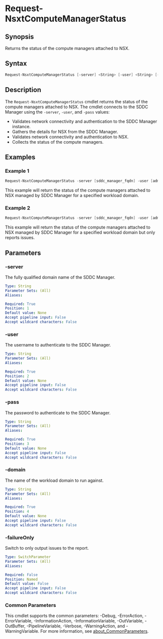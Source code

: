 # Request-NsxtComputeManagerStatus

## Synopsis

Returns the status of the compute managers attached to NSX.

## Syntax

```powershell
Request-NsxtComputeManagerStatus [-server] <String> [-user] <String> [-pass] <String> [-domain] <String> [-failureOnly] [<CommonParameters>]
```

## Description

The `Request-NsxtComputeManagerStatus` cmdlet returns the status of the compute managers attached to NSX.
The cmdlet connects to the SDDC Manager using the `-server`, `-user`, and `-pass` values:

- Validates network connectivity and authentication to the SDDC Manager instance.
- Gathers the details for NSX from the SDDC Manager.
- Validates network connectivity and authentication to NSX.
- Collects the status of the compute managers.

## Examples

### Example 1

```powershell
Request-NsxtComputeManagerStatus -server [sddc_manager_fqdn] -user [admin_username] -pass [admin_password] -domain [workload_domain_name]
```

This example will return the status of the compute managers attached to NSX managed by SDDC Manager for a specified workload domain.

### Example 2

```powershell
Request-NsxtComputeManagerStatus -server [sddc_manager_fqdn] -user [admin_username] -pass [admin_password] -domain [workload_domain_name] -failureOnly
```

This example will return the status of the compute managers attached to NSX managed by SDDC Manager for a specified workload domain but only reports issues.

## Parameters

### -server

The fully qualified domain name of the SDDC Manager.

```yaml
Type: String
Parameter Sets: (All)
Aliases:

Required: True
Position: 1
Default value: None
Accept pipeline input: False
Accept wildcard characters: False
```

### -user

The username to authenticate to the SDDC Manager.

```yaml
Type: String
Parameter Sets: (All)
Aliases:

Required: True
Position: 2
Default value: None
Accept pipeline input: False
Accept wildcard characters: False
```

### -pass

The password to authenticate to the SDDC Manager.

```yaml
Type: String
Parameter Sets: (All)
Aliases:

Required: True
Position: 3
Default value: None
Accept pipeline input: False
Accept wildcard characters: False
```

### -domain

The name of the workload domain to run against.

```yaml
Type: String
Parameter Sets: (All)
Aliases:

Required: True
Position: 4
Default value: None
Accept pipeline input: False
Accept wildcard characters: False
```

### -failureOnly

Switch to only output issues to the report.

```yaml
Type: SwitchParameter
Parameter Sets: (All)
Aliases:

Required: False
Position: Named
Default value: False
Accept pipeline input: False
Accept wildcard characters: False
```

### Common Parameters

This cmdlet supports the common parameters: -Debug, -ErrorAction, -ErrorVariable, -InformationAction, -InformationVariable, -OutVariable, -OutBuffer, -PipelineVariable, -Verbose, -WarningAction, and -WarningVariable. For more information, see [about_CommonParameters](http://go.microsoft.com/fwlink/?LinkID=113216).
